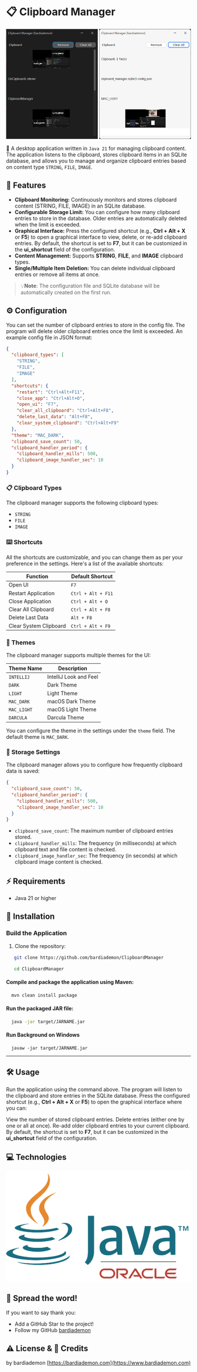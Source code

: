# 📋 Clipboard Manager

<div style="display:inline-block;">
  <img src="screenshots/1.png" width="250" height="300" alt="Screenshot1" />
  <img src="screenshots/2.png" width="250" height="300" alt="Screenshot2" />
</div>

📝 A desktop application written in `Java 21` for managing clipboard content. The application listens to the clipboard, stores clipboard items in an SQLite database, and allows you to manage and organize clipboard entries based on content type `STRING`, `FILE`, `IMAGE`.

## 🚀 Features

- **Clipboard Monitoring:** Continuously monitors and stores clipboard content (STRING, FILE, IMAGE) in an SQLite database.
- **Configurable Storage Limit:** You can configure how many clipboard entries to store in the database. Older entries are automatically deleted when the limit is exceeded.
- **Graphical Interface:** Press the configured shortcut (e.g., **Ctrl + Alt + X** or **F5**) to open a graphical interface to view, delete, or re-add clipboard entries. By default, the shortcut is set to **F7**, but it can be customized in the **ui\_shortcut** field of the configuration.
- **Content Management:** Supports **STRING**, **FILE**, and **IMAGE** clipboard types.
- **Single/Multiple Item Deletion:** You can delete individual clipboard entries or remove all items at once.

> 💡**Note**:
> The configuration file and SQLite database will be automatically created on the first run.

## ⚙️ Configuration

You can set the number of clipboard entries to store in the config file. The program will delete older clipboard entries once the limit is exceeded. An example config file in JSON format:

```json
{
  "clipboard_types": [
    "STRING",
    "FILE",
    "IMAGE"
  ],
  "shortcuts": {
    "restart": "Ctrl+Alt+F11",
    "close_app": "Ctrl+Alt+O",
    "open_ui": "F7",
    "clear_all_clipboard": "Ctrl+Alt+F8",
    "delete_last_data": "Alt+F8",
    "clear_system_clipboard": "Ctrl+Alt+F9"
  },
  "theme": "MAC_DARK",
  "clipboard_save_count": 50,
  "clipboard_handler_period": {
    "clipboard_handler_mills": 500,
    "clipboard_image_handler_sec": 10
  }
}
```

### 📋 Clipboard Types

The clipboard manager supports the following clipboard types:

- `STRING`
- `FILE`
- `IMAGE`

### ⌨️ Shortcuts

All the shortcuts are customizable, and you can change them as per your preference in the settings. Here's a list of the available shortcuts:

| Function               | Default Shortcut   |
|------------------------|--------------------|
| Open UI                | `F7`               |
| Restart Application    | `Ctrl + Alt + F11` |
| Close Application      | `Ctrl + Alt + O`   |
| Clear All Clipboard    | `Ctrl + Alt + F8`  |
| Delete Last Data       | `Alt + F8`         |
| Clear System Clipboard | `Ctrl + Alt + F9`  |

### 🎨 Themes

The clipboard manager supports multiple themes for the UI:

| Theme Name  | Description            |
|-------------|------------------------|
| `INTELLIJ`  | IntelliJ Look and Feel |
| `DARK`      | Dark Theme             |
| `LIGHT`     | Light Theme            |
| `MAC_DARK`  | macOS Dark Theme       |
| `MAC_LIGHT` | macOS Light Theme      |
| `DARCULA`   | Darcula Theme          |

You can configure the theme in the settings under the `theme` field. The default theme is `MAC_DARK`.

### 💾 Storage Settings

The clipboard manager allows you to configure how frequently clipboard data is saved:

```json
{
  "clipboard_save_count": 50,
  "clipboard_handler_period": {
    "clipboard_handler_mills": 500,
    "clipboard_image_handler_sec": 10
  }
}
```

- `clipboard_save_count`: The maximum number of clipboard entries stored.
- `clipboard_handler_mills`: The frequency (in milliseconds) at which clipboard text and file content is checked.
- `clipboard_image_handler_sec`: The frequency (in seconds) at which clipboard image content is checked.

## ⚡ Requirements

- Java 21 or higher

## 🔧 Installation

### Build the Application

1. Clone the repository:

```bash
   git clone https://github.com/bardiademon/ClipboardManager
```

```bash
   cd ClipboardManager
```

#### Compile and package the application using Maven:

```bash
  mvn clean install package
```

#### Run the packaged JAR file:

```bash
  java -jar target/JARNAME.jar
```

#### Run Background on Windows

```shell
  javaw -jar target/JARNAME.jar
```

<hr/>

## 🛠️ Usage

Run the application using the command above.
The program will listen to the clipboard and store entries in the SQLite database.
Press the configured shortcut (e.g., **Ctrl + Alt + X** or **F5**) to open the graphical interface where you can:

View the number of stored clipboard entries.
Delete entries (either one by one or all at once).
Re-add older clipboard entries to your current clipboard.
By default, the shortcut is set to **F7**, but it can be customized in the **ui_shortcut** field of the configuration.

## 💻 Technologies

![Java](screenshots/java.png)

## 📢 Spread the word!

If you want to say thank you:

- Add a GitHub Star to the project!
- Follow my GitHub [bardiademon](https://github.com/bardiademon)

## ⚠️ License & 📝 Credits

by bardiademon [https://bardiademon.com](https://www.bardiademon.com)
